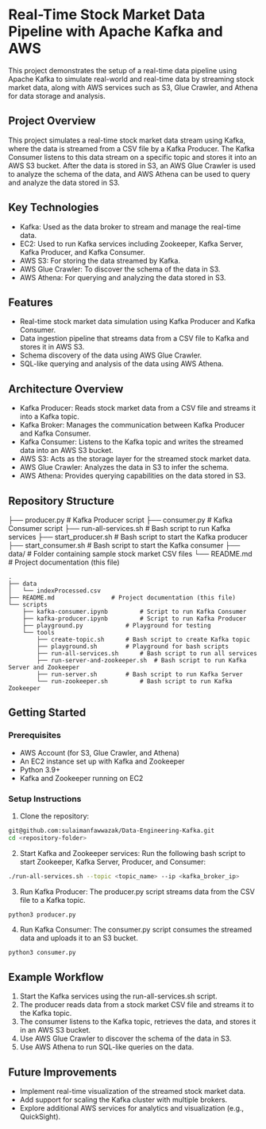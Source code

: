 # Real-Time Stock Market Data Pipeline with Apache Kafka and AWS
This project demonstrates the setup of a real-time data pipeline using Apache Kafka to simulate real-world and real-time data by streaming stock market data, along with AWS services such as S3, Glue Crawler, and Athena for data storage and analysis.

## Project Overview
This project simulates a real-time stock market data stream using Kafka, where the data is streamed from a CSV file by a Kafka Producer. The Kafka Consumer listens to this data stream on a specific topic and stores it into an AWS S3 bucket. After the data is stored in S3, an AWS Glue Crawler is used to analyze the schema of the data, and AWS Athena can be used to query and analyze the data stored in S3.

## Key Technologies
- Kafka: Used as the data broker to stream and manage the real-time data.
- EC2: Used to run Kafka services including Zookeeper, Kafka Server, Kafka Producer, and Kafka Consumer.
- AWS S3: For storing the data streamed by Kafka.
- AWS Glue Crawler: To discover the schema of the data in S3.
- AWS Athena: For querying and analyzing the data stored in S3.

## Features
- Real-time stock market data simulation using Kafka Producer and Kafka Consumer.
- Data ingestion pipeline that streams data from a CSV file to Kafka and stores it in AWS S3.
- Schema discovery of the data using AWS Glue Crawler.
- SQL-like querying and analysis of the data using AWS Athena.

## Architecture Overview
- Kafka Producer: Reads stock market data from a CSV file and streams it into a Kafka topic.
- Kafka Broker: Manages the communication between Kafka Producer and Kafka Consumer.
- Kafka Consumer: Listens to the Kafka topic and writes the streamed data into an AWS S3 bucket.
- AWS S3: Acts as the storage layer for the streamed stock market data.
- AWS Glue Crawler: Analyzes the data in S3 to infer the schema.
- AWS Athena: Provides querying capabilities on the data stored in S3.

## Repository Structure

├── producer.py                # Kafka Producer script
├── consumer.py                # Kafka Consumer script
├── run-all-services.sh         # Bash script to run Kafka services
├── start_producer.sh           # Bash script to start the Kafka producer
├── start_consumer.sh           # Bash script to start the Kafka consumer
├── data/                      # Folder containing sample stock market CSV files
└── README.md                  # Project documentation (this file)

```
.
├── data
│   └── indexProcessed.csv
├── README.md				 # Project documentation (this file)
└── scripts
    ├── kafka-consumer.ipynb		 # Script to run Kafka Consumer
    ├── kafka-producer.ipynb		 # Script to run Kafka Producer
    ├── playground.py			 # Playground for testing
    └── tools
        ├── create-topic.sh		 # Bash script to create Kafka topic
        ├── playground.sh		 # Playground for bash scripts
        ├── run-all-services.sh		 # Bash script to run all services
        ├── run-server-and-zookeeper.sh	 # Bash script to run Kafka Server and Zookeeper
        ├── run-server.sh		 # Bash script to run Kafka Server 
        └── run-zookeeper.sh		 # Bash script to run Kafka Zookeeper
```

## Getting Started
### Prerequisites
- AWS Account (for S3, Glue Crawler, and Athena)
- An EC2 instance set up with Kafka and Zookeeper
- Python 3.9+
- Kafka and Zookeeper running on EC2
### Setup Instructions
1. Clone the repository:
```bash
git@github.com:sulaimanfawwazak/Data-Engineering-Kafka.git
cd <repository-folder>
```
2. Start Kafka and Zookeeper services: Run the following bash script to start Zookeeper, Kafka Server, Producer, and Consumer:
```bash
./run-all-services.sh --topic <topic_name> --ip <kafka_broker_ip>
```
3. Run Kafka Producer: The producer.py script streams data from the CSV file to a Kafka topic.

```bash
python3 producer.py
```
4. Run Kafka Consumer: The consumer.py script consumes the streamed data and uploads it to an S3 bucket.
```
python3 consumer.py
```
## Example Workflow
1. Start the Kafka services using the run-all-services.sh script.
2. The producer reads data from a stock market CSV file and streams it to the Kafka topic.
3. The consumer listens to the Kafka topic, retrieves the data, and stores it in an AWS S3 bucket.
4. Use AWS Glue Crawler to discover the schema of the data in S3.
5. Use AWS Athena to run SQL-like queries on the data.

## Future Improvements
- Implement real-time visualization of the streamed stock market data.
- Add support for scaling the Kafka cluster with multiple brokers.
- Explore additional AWS services for analytics and visualization (e.g., QuickSight).
